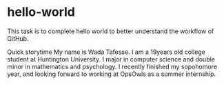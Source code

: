 # hello-world
This task is to complete hello world to better understand the workflow of GitHub.

Quick storytime 
My name is Wada Tafesse. I am a 19years old college student at Huntington University. I major in computer science and double minor in mathematics and psychology. I recently finished my sopohomore year, and looking forward to working at OpsOwls as a summer internship. 

